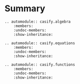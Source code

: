 # Summary




```{eval-rst}
.. automodule:: casify.algebra
    :members:
    :undoc-members:
    :show-inheritance:
```

```{eval-rst}
.. automodule:: casify.equations
    :members:
    :undoc-members:
    :show-inheritance:
```

```{eval-rst}
.. automodule:: casify.functions
    :members:
    :undoc-members:
    :show-inheritance:
```

